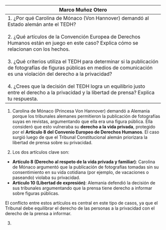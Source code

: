| Marco Muñoz Otero                                                                                                                                                                                                                                                                                                                                                                                                                                                                                                                                                            |
| ---------------------------------------------------------------------------------------------------------------------------------------------------------------------------------------------------------------------------------------------------------------------------------------------------------------------------------------------------------------------------------------------------------------------------------------------------------------------------------------------------------------------------------------------------------------------------- |
| 1. ¿Por qué Carolina de Mónaco (Von Hannover) demandó al Estado alemán ante el TEDH?<br><br>2. ¿Qué artículos de la Convención Europea de Derechos Humanos están en juego en este caso? Explica cómo se relacionan con los hechos.<br><br>3. ¿Qué criterios utiliza el TEDH para determinar si la publicación de fotografías de figuras públicas en medios de comunicación es una violación del derecho a la privacidad?<br><br>4. ¿Crees que la decisión del TEDH logra un equilibrio justo entre el derecho a la privacidad y la libertad de prensa? Explica tu respuesta. |

1. Carolina de Mónaco (Princesa Von Hannover) demandó a Alemania porque los tribunales alemanes permitieron la publicación de fotografías suyas en revistas, argumentando que ella era una figura pública. Ella consideró que esto vulneraba su **derecho a la vida privada**, protegido por el **Artículo 8 del Convenio Europeo de Derechos Humanos**. El caso surgió luego de que el Tribunal Constitucional alemán priorizara la libertad de prensa sobre su privacidad.

2. Los dos artículos clave son:

- **Artículo 8 (Derecho al respeto de la vida privada y familiar)**: Carolina de Mónaco argumentó que la publicación de fotografías tomadas sin su consentimiento en su vida cotidiana (por ejemplo, de vacaciones o paseando) violaba su privacidad.
- **Artículo 10 (Libertad de expresión)**: Alemania defendió la decisión de sus tribunales argumentando que la prensa tiene derecho a informar sobre figuras públicas.

El conflicto entre estos artículos es central en este tipo de casos, ya que el Tribunal debe equilibrar el derecho de las personas a la privacidad con el derecho de la prensa a informar.


3. 